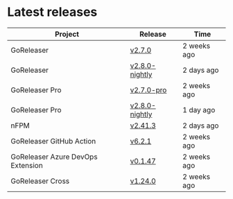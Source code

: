 # Latest releases

| Project                           | Release                                                                                         | Time        |
| --------------------------------- | ----------------------------------------------------------------------------------------------- | ----------- |
| GoReleaser | [v2.7.0](https://github.com/goreleaser/goreleaser/releases/tag/v2.7.0) | 2 weeks ago |
| GoReleaser | [v2.8.0-nightly](https://github.com/goreleaser/goreleaser/releases/tag/nightly) | 2 days ago |
| GoReleaser Pro | [v2.7.0-pro](https://github.com/goreleaser/goreleaser-pro/releases/tag/v2.7.0-pro) | 2 weeks ago |
| GoReleaser Pro | [v2.8.0-nightly](https://github.com/goreleaser/goreleaser-pro/releases/tag/nightly) | 1 day ago |
| nFPM | [v2.41.3](https://github.com/goreleaser/nfpm/releases/tag/v2.41.3) | 2 days ago |
| GoReleaser GitHub Action | [v6.2.1](https://github.com/goreleaser/goreleaser-action/releases/tag/v6.2.1) | 2 weeks ago |
| GoReleaser Azure DevOps Extension | [v0.1.47](https://github.com/goreleaser/goreleaser-azure-devops-extension/releases/tag/v0.1.47) | 2 weeks ago |
| GoReleaser Cross | [v1.24.0](https://github.com/goreleaser/goreleaser-cross/releases/tag/v1.24.0) | 2 weeks ago |

